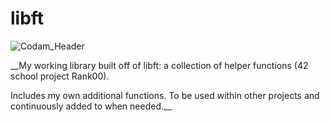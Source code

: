 # libft

![Codam_Header](https://user-images.githubusercontent.com/115113929/229160466-ed0125ab-73c4-4789-a31e-36d835bc6489.jpg)



__My working library built off of libft: a collection of helper functions (42 school project Rank00). 

Includes my own additional functions. To be used within other projects and continuously added to when needed.__
